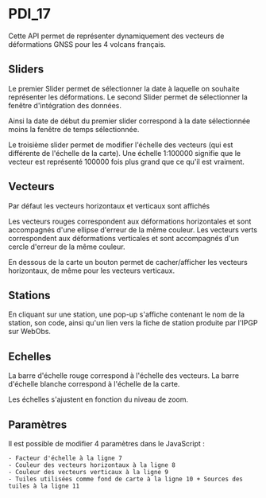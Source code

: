 # PDI_17

Cette API permet de représenter dynamiquement des vecteurs de déformations GNSS pour les 4 volcans français.


## Sliders
Le premier Slider permet de sélectionner la date à laquelle on souhaite représenter les déformations.
Le second Slider permet de sélectionner la fenêtre d'intégration des données.


Ainsi la date de début du premier slider correspond à la date sélectionnée moins la fenêtre de temps sélectionnée. 

Le troisième slider permet de modifier l'échelle des vecteurs (qui est différente de l'échelle de la carte). Une échelle 1:100000 
signifie que le vecteur est représenté 100000 fois plus grand que ce qu'il est vraiment.

## Vecteurs
Par défaut les vecteurs horizontaux et verticaux sont affichés

Les vecteurs rouges correspondent aux déformations horizontales et sont accompagnés d'une ellipse d'erreur de la même couleur.
Les vecteurs verts correspondent aux déformations verticales et sont accompagnés d'un cercle d'erreur de la même couleur.

En dessous de la carte un bouton permet de cacher/afficher les vecteurs horizontaux, de même pour les vecteurs verticaux.

## Stations
En cliquant sur une station, une pop-up s'affiche contenant le nom de la station, son code, ainsi qu'un lien vers la fiche de station produite par l'IPGP sur WebObs.

## Echelles

La barre d'échelle rouge correspond à l'échelle des vecteurs.
La barre d'échelle blanche correspond à l'échelle de la carte.

Les échelles s'ajustent en fonction du niveau de zoom.

## Paramètres

Il est possible de modifier 4 paramètres dans le JavaScript :

    - Facteur d'échelle à la ligne 7 
    - Couleur des vecteurs horizontaux à la ligne 8 
    - Couleur des vecteurs verticaux à la ligne 9
    - Tuiles utilisées comme fond de carte à la ligne 10 + Sources des tuiles à la ligne 11 